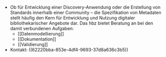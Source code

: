 - Ob für Entwicklung einer Discovery-Anwendung oder die Erstellung von Standards innerhalb einer Community – die Spezifikation von Metadaten stellt häufig den Kern für Entwicklung und Nutzung digitaler bibliothekarischer Angebote dar. Das hbz bietet Beratung an bei den damit verbundenen Aufgaben:
  * [[Datenmodellierung]]
  * [[Dokumentation]]
  * [[Validierung]]
- Kontakt: ((62220bba-853e-4df4-9693-37d8a636c3b5))